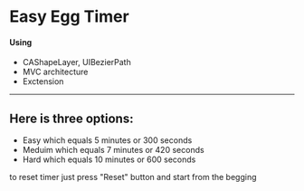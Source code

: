 #  Easy Egg Timer

#### Using

- CAShapeLayer, UIBezierPath
- MVC architecture
- Exctension
___

## Here is three options: 

- Easy which equals 5 minutes or 300 seconds
- Meduim which equals 7 minutes or 420 seconds
- Hard which equals 10 minutes or 600 seconds

to reset timer just press "Reset" button and start from the begging




